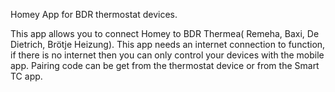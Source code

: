 Homey App for BDR thermostat devices.

This app allows you to connect Homey to BDR Thermea( Remeha, Baxi, De Dietrich, Brötje Heizung). This app needs an internet connection to function, if there is no internet then you can only control your devices with the mobile app. 
Pairing code can be get from the thermostat device or from the Smart TC app.